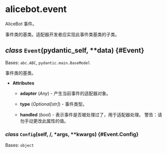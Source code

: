 # alicebot.event

AliceBot 事件。

事件类的基类。适配器开发者应实现此事件类基类的子类。

## *class* `Event`(__pydantic_self__, **data) {#Event}

Bases: `abc.ABC`, `pydantic.main.BaseModel`

事件类的基类。

- **Attributes**

  - **adapter** (*Any*) - 产生当前事件的适配器对象。

  - **type** (*Optional[str]*) - 事件类型。

  - **handled** (*bool*) - 表示事件是否被处理过了，用于适配器处理。
  警告：请勿手动更改此属性的值。

### *class* `Config`(self, /, *args, **kwargs) {#Event.Config}

Bases: `object`